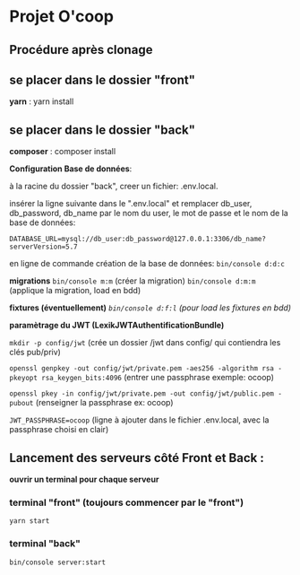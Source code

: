 # Projet O'coop 
## Procédure après clonage

## se placer dans le dossier "front"
**yarn** : 
yarn install

## se placer dans le dossier "back"
**composer** :
composer install

**Configuration Base de données**: 

à la racine du dossier "back", creer un fichier: .env.local.

insérer la ligne suivante dans le ".env.local" et remplacer db_user, db_password, db_name par le nom du user, le mot de passe et le nom de la base de données:

``DATABASE_URL=mysql://db_user:db_password@127.0.0.1:3306/db_name?serverVersion=5.7``

en ligne de commande création de la base de données:
``bin/console d:d:c``

**migrations**
``bin/console m:m`` (créer la migration)
``bin/console d:m:m`` (applique la migration, load en bdd)

**fixtures (éventuellement)**
*``bin/console d:f:l`` (pour load les fixtures en bdd)*

**paramètrage du JWT (LexikJWTAuthentificationBundle)**

``mkdir -p config/jwt`` (crée un dossier /jwt dans config/ qui contiendra les clés pub/priv)

``openssl genpkey -out config/jwt/private.pem -aes256 -algorithm rsa -pkeyopt rsa_keygen_bits:4096`` (entrer une passphrase exemple: ocoop)

``openssl pkey -in config/jwt/private.pem -out config/jwt/public.pem -pubout`` (renseigner la passphrase ex: ocoop)

``JWT_PASSPHRASE=ocoop`` (ligne à ajouter dans le fichier .env.local, avec la passphrase choisi en clair)



## Lancement des serveurs côté Front et Back :

**ouvrir un terminal pour chaque serveur**
### terminal "front" (toujours commencer par le "front")
``yarn start``

### terminal "back"
``bin/console server:start``